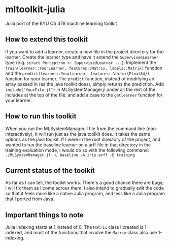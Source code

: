 # mltoolkit-julia
Julia port of the BYU CS 478 machine learning toolkit

## How to extend this toolkit
If you want to add a learner, create a new file in the project directory for the learner.
Create the learner type and have it extend the `SupervisedLearner` type (e.g. `struct Perceptron <: SupervisedLearner ...`).
Implement the `train(learner::YourLearner, features::Matrix, labels::Matrix)` function and the
`predict(learner::YourLearner, features::Vector{Float64})` function for your learner. The `predict` function,
instead of modifying an array passed in (as the java toolkit does), simply returns the prediction.
Add `include("YourFile.jl")` in MLSystemManager.jl under all the rest of the includes at the top of the file,
and add a case to the `getlearner` function for your learner.

## How to run this toolkit
When you run the MLSystemManager.jl file from the command line (non-interactively), it will run just as the java toolkit does.
It takes the same options as the java toolkit. If I were in the root directory of the project, and wanted to run the baseline
learner on a arff file in that directory in the training evaluation mode, I would do so with the following command:
`./MLSystemManager.jl -L baseline -A iris.arff -E training`

## Current status of the toolkit
As far as I can tell, the toolkit works. There's a good chance there are bugs; I will fix them as I come across them.
I also intend to gradually edit the code so that it feels more like a native Julia program, and less like a Julia program
that I ported from Java.

## Important things to note
Julia indexing starts at 1 instead of 0. The `Matrix` class I created is 1-indexed, and most of the functions that involve
the `Matrix` class also use 1-indexing.
